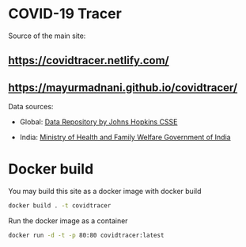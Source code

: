 # COVID-19 Tracer

Source of the main site:
## https://covidtracer.netlify.com/
## https://mayurmadnani.github.io/covidtracer/

Data sources:

* Global: [Data Repository by Johns Hopkins CSSE](https://github.com/CSSEGISandData/COVID-19)

* India: [Ministry of Health and Family Welfare Government of India](https://www.mohfw.gov.in/)


# Docker build
You may build this site as a docker image with docker build
```bash
docker build . -t covidtracer
```

Run the docker image as a container
```bash
docker run -d -t -p 80:80 covidtracer:latest
```
